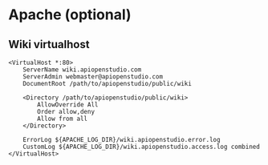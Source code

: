 Apache (optional)
=================

Wiki virtualhost 
----------------

    <VirtualHost *:80>
        ServerName wiki.apiopenstudio.com
        ServerAdmin webmaster@apiopenstudio.com
        DocumentRoot /path/to/apiopenstudio/public/wiki
        
        <Directory /path/to/apiopenstudio/public/wiki>
            AllowOverride All
            Order allow,deny
            Allow from all
        </Directory>
    
        ErrorLog ${APACHE_LOG_DIR}/wiki.apiopenstudio.error.log
        CustomLog ${APACHE_LOG_DIR}/wiki.apiopenstudio.access.log combined
    </VirtualHost>
